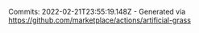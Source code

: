 Commits: 2022-02-21T23:55:19.148Z - Generated via https://github.com/marketplace/actions/artificial-grass
<br>
